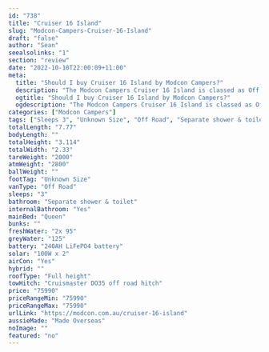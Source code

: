```yaml
---
id: "738"
title: "Cruiser 16 Island"
slug: "Modcon-Campers-Cruiser-16-Island"
draft: "false"
author: "Sean"
seealsolinks: "1"
section: "review"
date: "2022-10-10T22:00:09+11:00"
meta:
  title: "Should I buy Cruiser 16 Island by Modcon Campers?"
  description: "The Modcon Campers Cruiser 16 Island is classed as Off Road, and sleeps 3 people. It is Made Overseas and comes in at Unknown Size. It generally has Separate shower & toilet."
  ogtitle: "Should I buy Cruiser 16 Island by Modcon Campers?"
  ogdescription: "The Modcon Campers Cruiser 16 Island is classed as Off Road, and sleeps 3 people. It is Made Overseas and comes in at Unknown Size. It generally has Separate shower & toilet."
categories: ["Modcon Campers"]
tags: ["Sleeps 3", "Unknown Size", "Off Road", "Separate shower & toilet", "Full height", "70 - 80k", "Made Overseas"]
totalLength: "7.77"
bodyLength: ""
totalHeight: "3.114"
totalWidth: "2.33"
tareWeight: "2000"
atmWeight: "2800"
ballWeight: ""
footTag: "Unknown Size"
vanType: "Off Road"
sleeps: "3"
bathroom: "Separate shower & toilet"
internalBathroom: "Yes"
mainBed: "Queen"
bunks: ""
freshWater: "2x 95"
greyWater: "125"
battery: "240AH LiFePO4 battery"
solar: "100W x 2"
airCon: "Yes"
hybrid: ""
roofType: "Full height"
towHitch: "Cruismaster DO35 off road hitch"
price: "75990"
priceRangeMin: "75990"
priceRangeMax: "75990"
urlLink: "https://modcon.com.au/cruiser-16-island"
aussieMade: "Made Overseas"
noImage: ""
featured: "no"
---
```

